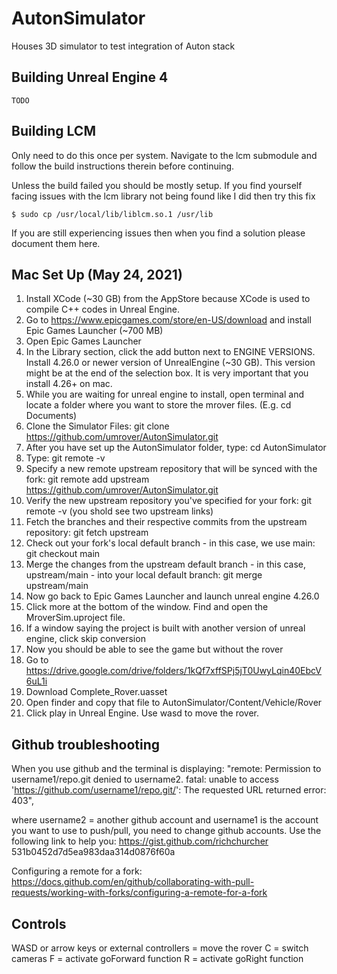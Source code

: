 # AutonSimulator
Houses 3D simulator to test integration of Auton stack

## Building Unreal Engine 4

`TODO`

## Building LCM
Only need to do this once per system. Navigate to the lcm submodule
and follow the build instructions therein before continuing.

Unless the build failed you should be mostly setup. If you find yourself
facing issues with the lcm library not being found like I did then try this fix

`
$ sudo cp /usr/local/lib/liblcm.so.1 /usr/lib
`

If you are still experiencing issues then when you find a solution please document them here.

## Mac Set Up (May 24, 2021)
1. Install XCode (~30 GB) from the AppStore because XCode is used to compile C++ codes in Unreal Engine.
2. Go to https://www.epicgames.com/store/en-US/download and install Epic Games Launcher (~700 MB)
3. Open Epic Games Launcher
4. In the Library section, click the add button next to ENGINE VERSIONS. Install 4.26.0 or newer version of UnrealEngine (~30 GB). This version might be at the end of the selection box. It is very important that you install 4.26+ on mac.
5. While you are waiting for unreal engine to install, open terminal and locate a folder where you want to store the mrover files. (E.g. cd Documents)
6. Clone the Simulator Files: git clone https://github.com/umrover/AutonSimulator.git
7. After you have set up the AutonSimulator folder, type: cd AutonSimulator 
8. Type: git remote -v
11. Specify a new remote upstream repository that will be synced with the fork: git remote add upstream https://github.com/umrover/AutonSimulator.git
12. Verify the new upstream repository you've specified for your fork: git remote -v (you shold see two upstream links)
13. Fetch the branches and their respective commits from the upstream repository: git fetch upstream
14. Check out your fork's local default branch - in this case, we use main: git checkout main
15. Merge the changes from the upstream default branch - in this case, upstream/main - into your local default branch: git merge upstream/main
16. Now go back to Epic Games Launcher and launch unreal engine 4.26.0
17. Click more at the bottom of the window. Find and open the MroverSim.uproject file. 
18. If a window saying the project is built with another version of unreal engine, click skip conversion
19. Now you should be able to see the game but without the rover
20. Go to https://drive.google.com/drive/folders/1kQf7xffSPj5jT0UwyLqin40EbcV6uL1i 
21. Download Complete_Rover.uasset
22. Open finder and copy that file to AutonSimulator/Content/Vehicle/Rover
23. Click play in Unreal Engine. Use wasd to move the rover. 

## Github troubleshooting
When you use github and the terminal is displaying:
"remote: Permission to username1/repo.git denied to username2. fatal: unable to access 'https://github.com/username1/repo.git/': The requested URL returned error: 403", 

where username2 = another github account and username1 is the account you want to use to push/pull, you need to change github accounts. Use the following link to help you: 
 https://gist.github.com/richchurcher 531b0452d7d5ea983daa314d0876f60a
 
Configuring a remote for a fork: https://docs.github.com/en/github/collaborating-with-pull-requests/working-with-forks/configuring-a-remote-for-a-fork

## Controls
WASD or arrow keys or external controllers = move the rover
C = switch cameras
F = activate goForward function
R = activate goRight function
